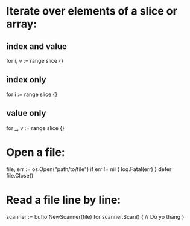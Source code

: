 # Iterate over elements of a slice or array:

## index and value
for i, v := range slice {}

## index only
for i := range slice {}

## value only
for _, v := range slice {}

# Open a file:

file, err := os.Open("path/to/file")
    if err != nil {
        log.Fatal(err)
    }
	defer file.Close()

# Read a file line by line:

scanner := bufio.NewScanner(file)
    for scanner.Scan() {
		// Do yo thang
	}
